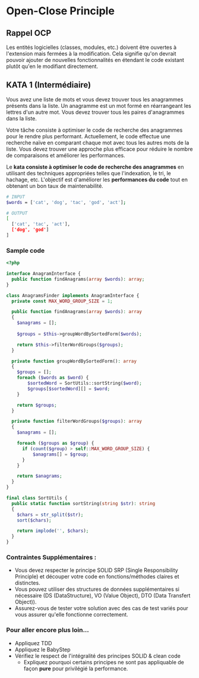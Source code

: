 # Open-Close Principle

## Rappel OCP
Les entités logicielles (classes, modules, etc.) doivent être ouvertes à l'extension mais fermées à la modification. Cela signifie qu'on devrait pouvoir ajouter de nouvelles fonctionnalités en étendant le code existant plutôt qu'en le modifiant directement.

## KATA 1 (Intermédiaire)
Vous avez une liste de mots et vous devez trouver tous les anagrammes présents dans la liste. Un anagramme est un mot formé en réarrangeant les lettres d'un autre mot. Vous devez trouver tous les paires d'anagrammes dans la liste.

Votre tâche consiste à optimiser le code de recherche des anagrammes pour le rendre plus performant. Actuellement, le code effectue une recherche naïve en comparant chaque mot avec tous les autres mots de la liste. Vous devez trouver une approche plus efficace pour réduire le nombre de comparaisons et améliorer les performances.

Le **kata consiste à optimiser le code de recherche des anagrammes** en utilisant des techniques appropriées telles que l'indexation, le tri, le hachage, etc. L'objectif est d'améliorer les **performances du code** tout en obtenant un bon taux de maintenabilité.

```sh
# INPUT
$words = ['cat', 'dog', 'tac', 'god', 'act'];

# OUTPUT
[
  ['cat', 'tac', 'act'],
  ['dog', 'god']
]
```

### Sample code

```php
<?php

interface AnagramInterface {
  public function findAnagrams(array $words): array;
}

class AnagramsFinder implements AnagramInterface {
  private const MAX_WORD_GROUP_SIZE = 1;

  public function findAnagrams(array $words): array
  {
    $anagrams = [];
  
    $groups = $this->groupWordBySortedForm($words);

    return $this->filterWordGroups($groups);
  }

  private function groupWordBySortedForm(): array
  {
    $groups = [];
    foreach ($words as $word) {
        $sortedWord = SortUtils::sortString($word);
        $groups[$sortedWord][] = $word;
    }

    return $groups;
  }

  private function filterWordGroups($groups): array
  {
    $anagrams = [];

    foreach ($groups as $group) {
      if (count($group) > self::MAX_WORD_GROUP_SIZE) {
          $anagrams[] = $group;
      }
    }

    return $anagrams;
  }
}

final class SortUtils {
  public static function sortString(string $str): string
  {
    $chars = str_split($str);
    sort($chars);

    return implode('', $chars);
  }
}
```

### Contraintes Supplémentaires :
- Vous devez respecter le principe SOLID SRP (Single Responsibility Principle) et 
découper votre code en fonctions/méthodes claires et distinctes.
- Vous pouvez utiliser des structures de données supplémentaires si nécessaire (DS  (DataStructure), VO (Value Object), DTO (Data Transfert Object)).
- Assurez-vous de tester votre solution avec des cas de test variés pour vous assurer 
qu'elle fonctionne correctement.

### Pour aller encore plus loin...
- Appliquez TDD
- Appliquez le BabyStep
- Vérifiez le respect de l'intégralité des principes SOLID & clean code
  - Expliquez pourquoi certains principes ne sont pas appliquable de façon **pure** pour privilégié la performance.
